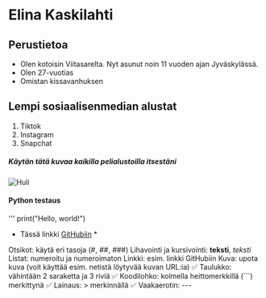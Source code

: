 # Elina Kaskilahti #

## Perustietoa ##
* Olen kotoisin Viitasarelta. Nyt asunut noin 11 vuoden ajan Jyväskylässä.
* Olen 27-vuotias
* Omistan kissavanhuksen


## Lempi sosiaalisenmedian alustat ##

1. Tiktok
2. Instagram
3. Snapchat









##### Käytän tätä kuvaa kaikilla pelialustoilla itsestäni #####

![Huli](https://blogger.googleusercontent.com/img/b/R29vZ2xl/AVvXsEgEpieDhmDfkBjkNZ4uuVvIxezbZEQ_HnxpI1xXSo0l95i8y4N3E66L5czH-EG6NGDWgIqodthy_yoPkd_cFBJQUubGmUFh9MVNtaRD0tcZAJNV3cWHNlIZiWu0Ry_7JgMukvllTONdJlY/s1600/cinderella-disneyscreencaps.com-1824+(800x593).jpg)


#### Python testaus ####

''' print("Hello, world!")




* Tässä linkki [GitHubiin](https://github.com/) *




 Otsikot: käytä eri tasoja (#, ##, ###)
 Lihavointi ja kursivointi: **teksti**, *teksti*
 Listat: numeroitu ja numeroimaton
 Linkki: esim. linkki GitHubiin
 Kuva: upota kuva (voit käyttää esim. netistä löytyvää kuvan URL:ia)
✅ Taulukko: vähintään 2 saraketta ja 3 riviä
✅ Koodilohko: kolmella heittomerkkillä (```) merkittynä
✅ Lainaus: > merkinnällä
✅ Vaakaerotin: ---